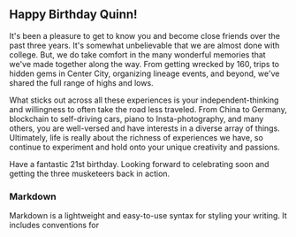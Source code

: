## Happy Birthday Quinn!

It's been a pleasure to get to know you and become close friends over the past three years. It's somewhat unbelievable that we are almost done with college. But, we do take comfort in the many wonderful memories that we've made together along the way. From getting wrecked by 160, trips to hidden gems in Center City, organizing lineage events, and beyond, we've shared the full range of highs and lows. 

What sticks out across all these experiences is your independent-thinking and willingness to often take the road less traveled. From China to Germany, blockchain to self-driving cars, piano to Insta-photography, and many others, you are well-versed and have interests in a diverse array of things. Ultimately, life is really about the richness of experiences we have, so continue to experiment and hold onto your unique creativity and passions.

Have a fantastic 21st birthday. Looking forward to celebrating soon and getting the three musketeers back in action.


### Markdown

Markdown is a lightweight and easy-to-use syntax for styling your writing. It includes conventions for
